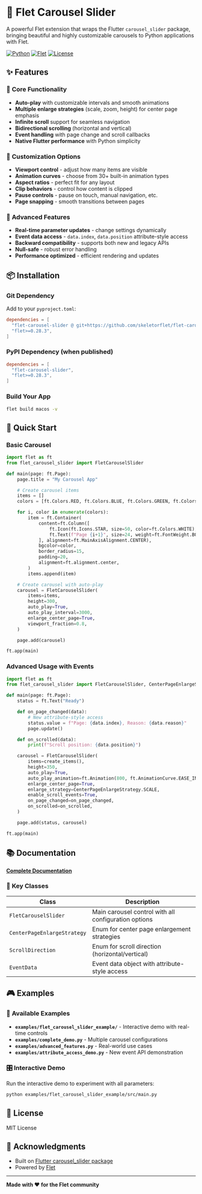 # 🎠 Flet Carousel Slider

A powerful Flet extension that wraps the Flutter `carousel_slider` package, bringing beautiful and highly customizable carousels to Python applications with Flet.

[![Python](https://img.shields.io/badge/Python-3.9+-blue.svg)](https://python.org)
[![Flet](https://img.shields.io/badge/Flet-0.28.3+-green.svg)](https://flet.dev)
[![License](https://img.shields.io/badge/License-MIT-yellow.svg)](LICENSE)

## ✨ Features

### 🎯 **Core Functionality**
- **Auto-play** with customizable intervals and smooth animations
- **Multiple enlarge strategies** (scale, zoom, height) for center page emphasis
- **Infinite scroll** support for seamless navigation
- **Bidirectional scrolling** (horizontal and vertical)
- **Event handling** with page change and scroll callbacks
- **Native Flutter performance** with Python simplicity

### 🎨 **Customization Options**
- **Viewport control** - adjust how many items are visible
- **Animation curves** - choose from 30+ built-in animation types
- **Aspect ratios** - perfect fit for any layout
- **Clip behaviors** - control how content is clipped
- **Pause controls** - pause on touch, manual navigation, etc.
- **Page snapping** - smooth transitions between pages

### 🔧 **Advanced Features**
- **Real-time parameter updates** - change settings dynamically
- **Event data access** - `data.index`, `data.position` attribute-style access
- **Backward compatibility** - supports both new and legacy APIs
- **Null-safe** - robust error handling
- **Performance optimized** - efficient rendering and updates

## 📦 Installation

### Git Dependency

Add to your `pyproject.toml`:

```toml
dependencies = [
  "flet-carousel-slider @ git+https://github.com/skeletorflet/flet-carousel-slider",
  "flet>=0.28.3",
]
```

### PyPI Dependency (when published)

```toml
dependencies = [
  "flet-carousel-slider",
  "flet>=0.28.3",
]
```

### Build Your App

```bash
flet build macos -v
```

## 🚀 Quick Start

### Basic Carousel

```python
import flet as ft
from flet_carousel_slider import FletCarouselSlider

def main(page: ft.Page):
    page.title = "My Carousel App"

    # Create carousel items
    items = []
    colors = [ft.Colors.RED, ft.Colors.BLUE, ft.Colors.GREEN, ft.Colors.ORANGE]

    for i, color in enumerate(colors):
        item = ft.Container(
            content=ft.Column([
                ft.Icon(ft.Icons.STAR, size=50, color=ft.Colors.WHITE),
                ft.Text(f"Page {i+1}", size=24, weight=ft.FontWeight.BOLD, color=ft.Colors.WHITE),
            ], alignment=ft.MainAxisAlignment.CENTER),
            bgcolor=color,
            border_radius=15,
            padding=20,
            alignment=ft.alignment.center,
        )
        items.append(item)

    # Create carousel with auto-play
    carousel = FletCarouselSlider(
        items=items,
        height=300,
        auto_play=True,
        auto_play_interval=3000,
        enlarge_center_page=True,
        viewport_fraction=0.8,
    )

    page.add(carousel)

ft.app(main)
```

### Advanced Usage with Events

```python
import flet as ft
from flet_carousel_slider import FletCarouselSlider, CenterPageEnlargeStrategy

def main(page: ft.Page):
    status = ft.Text("Ready")

    def on_page_changed(data):
        # New attribute-style access
        status.value = f"Page: {data.index}, Reason: {data.reason}"
        page.update()

    def on_scrolled(data):
        print(f"Scroll position: {data.position}")

    carousel = FletCarouselSlider(
        items=create_items(),
        height=350,
        auto_play=True,
        auto_play_animation=ft.Animation(800, ft.AnimationCurve.EASE_IN_OUT),
        enlarge_center_page=True,
        enlarge_strategy=CenterPageEnlargeStrategy.SCALE,
        enable_scroll_events=True,
        on_page_changed=on_page_changed,
        on_scrolled=on_scrolled,
    )

    page.add(status, carousel)

ft.app(main)
```

## 📚 Documentation

**[Complete Documentation](https://skeletorflet.github.io/flet-carousel-slider/)**

### 📖 **Key Classes**

| Class | Description |
|-------|-------------|
| `FletCarouselSlider` | Main carousel control with all configuration options |
| `CenterPageEnlargeStrategy` | Enum for center page enlargement strategies |
| `ScrollDirection` | Enum for scroll direction (horizontal/vertical) |
| `EventData` | Event data object with attribute-style access |

## 🎮 Examples

### 📁 **Available Examples**
- **`examples/flet_carousel_slider_example/`** - Interactive demo with real-time controls
- **`examples/complete_demo.py`** - Multiple carousel configurations
- **`examples/advanced_features.py`** - Real-world use cases
- **`examples/attribute_access_demo.py`** - New event API demonstration

### 🎛️ **Interactive Demo**
Run the interactive demo to experiment with all parameters:

```bash
python examples/flet_carousel_slider_example/src/main.py
```


## 📄 License

MIT License

## 🙏 Acknowledgments

- Built on [Flutter carousel_slider package](https://pub.dev/packages/carousel_slider)
- Powered by [Flet](https://flet.dev)

---

**Made with ❤️ for the Flet community**
